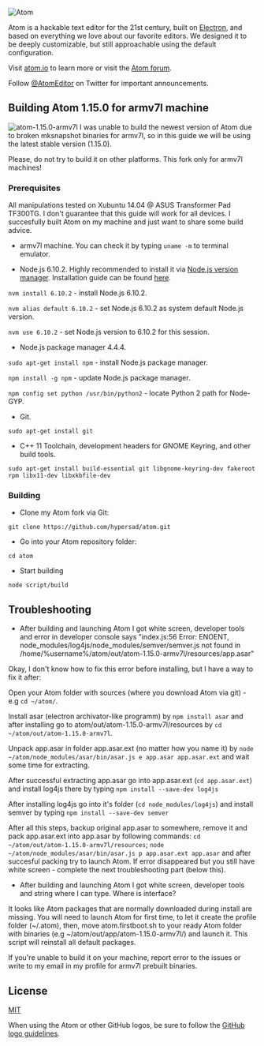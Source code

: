 ![Atom](https://cloud.githubusercontent.com/assets/72919/2874231/3af1db48-d3dd-11e3-98dc-6066f8bc766f.png)

Atom is a hackable text editor for the 21st century, built on [Electron](https://github.com/atom/electron), and based on everything we love about our favorite editors. We designed it to be deeply customizable, but still approachable using the default configuration.

Visit [atom.io](https://atom.io) to learn more or visit the [Atom forum](https://discuss.atom.io).

Follow [@AtomEditor](https://twitter.com/atomeditor) on Twitter for important
announcements.

## Building Atom 1.15.0 for armv7l machine

![atom-1.15.0-armv7l](http://i.imgur.com/BFspfjR.jpg)
I was unable to build the newest version of Atom due to broken mksnapshot binaries for armv7l, so in this guide we will be using the latest stable version (1.15.0).

Please, do not try to build it on other platforms. This fork only for armv7l machines!

### Prerequisites

All manipulations tested on Xubuntu 14.04 @ ASUS Transformer Pad TF300TG. I don't guarantee that this guide will work for all devices. I succesfully built Atom on my machine and just want to share some build advice.

- armv7l machine. You can check it by typing `uname -m` to terminal emulator.

- Node.js 6.10.2. Highly recommended to install it via [Node.js version manager](https://www.npmjs.com/). Installation guide can be found [here](https://github.com/creationix/nvm#install-script).

`nvm install 6.10.2` - install Node.js 6.10.2.

`nvm alias default 6.10.2` - set Node.js 6.10.2 as system default Node.js version.

`nvm use 6.10.2` - set Node.js version to 6.10.2 for this session.

- Node.js package manager 4.4.4.

`sudo apt-get install npm` - install Node.js package manager.

`npm install -g npm` - update Node.js package manager.

`npm config set python /usr/bin/python2` - locate Python 2 path for Node-GYP.

- Git.

`sudo apt-get install git`

- C++ 11 Toolchain, development headers for GNOME Keyring, and other build tools.

`sudo apt-get install build-essential git libgnome-keyring-dev fakeroot rpm libx11-dev libxkbfile-dev`

### Building

- Clone my Atom fork via Git:

`git clone https://github.com/hypersad/atom.git`

- Go into your Atom repository folder:

`cd atom`

- Start building

`node script/build`

## Troubleshooting

- After building and launching Atom I got white screen, developer tools and error in developer console says "index.js:56 Error: ENOENT, node_modules/log4js/node_modules/semver/semver.js not found in /home/%username%/atom/out/atom-1.15.0-armv7l/resources/app.asar"

Okay, I don't know how to fix this error before installing, but I have a way to fix it after: 

Open your Atom folder with sources (where you download Atom via git) - e.g `cd ~/atom/`. 

Install asar (electron archivator-like programm) by `npm install asar` and after installing go to atom/out/atom-1.15.0-armv7l/resources by `cd ~/atom/out/atom-1.15.0-armv7l`.

Unpack app.asar in folder app.asar.ext (no matter how you name it) by `node ~/atom/node_modules/asar/bin/asar.js e app.asar app.asar.ext` and wait some time for extracting.

After successful extracting app.asar go into app.asar.ext (`cd app.asar.ext`) and install log4js there by typing `npm install --save-dev log4js`

After installing log4js go into it's folder (`cd node_modules/log4js`) and install semver by typing `npm install --save-dev semver`

After all this steps, backup original app.asar to somewhere, remove it and pack app.asar.ext into app.asar by following commands: `cd ~/atom/out/atom-1.15.0-armv7l/resources`; `node ~/atom/node_modules/asar/bin/asar.js p app.asar.ext app.asar` and after succesful packing try to launch Atom. If error disappeared but you still have white screen - complete the next troubleshooting part (below this).

- After building and launching Atom I got white screen, developer tools and string where I can type. Where is interface?

It looks like Atom packages that are normally downloaded during install are missing. You will need to launch Atom for first time, to let it create the profile folder (~/.atom), then, move atom.firstboot.sh to your ready Atom folder with binaries (e.g ~/atom/out/app/atom-1.15.0-armv7l/) and launch it. This script will reinstall all default packages.


If you're unable to build it on your machine, report error to the issues or write to my email in my profile for armv7l prebuilt binaries. 

## License

[MIT](https://github.com/atom/atom/blob/master/LICENSE.md)

When using the Atom or other GitHub logos, be sure to follow the [GitHub logo guidelines](https://github.com/logos).
